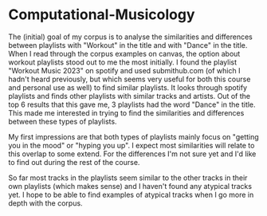 # Computational-Musicology

The (initial) goal of my corpus is to analyse the similarities and differences between playlists with "Workout" in the title and with "Dance" in the title. When I read through the corpus examples on canvas, the option about workout playlists stood out to me the most initially. I found the playlist "Workout Music 2023" on spotify and used submithub.com (of which I hadn't heard previously, but which seems very useful for both this course and personal use as well) to find similar playlists. It looks through spotify playlists and finds other playlists with similar tracks and artists. Out of the top 6 results that this gave me, 3 playlists had the word "Dance" in the title. This made me interested in trying to find the similarities and differences between these types of playlists.

My first impressions are that both types of playlists mainly focus on "getting you in the mood" or "hyping you up". I expect most similarities will relate to this overlap to some extend. For the differences I'm not sure yet and I'd like to find out during the rest of the course. 

So far most tracks in the playlists seem similar to the other tracks in their own playlists (which makes sense) and I haven't found any atypical tracks yet. I hope to be able to find examples of atypical tracks when I go more in depth with the corpus.
